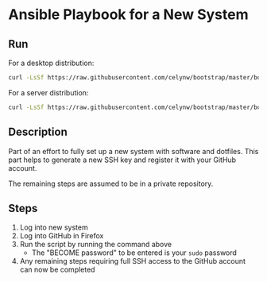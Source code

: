 # Ansible Playbook for a New System

## Run

For a desktop distribution:

```bash
curl -LsSf https://raw.githubusercontent.com/celynw/bootstrap/master/bootstrap_desktop.sh | sh
```

For a server distribution:

```bash
curl -LsSf https://raw.githubusercontent.com/celynw/bootstrap/master/bootstrap_server.sh | sh
```

## Description

Part of an effort to fully set up a new system with software and dotfiles.
This part helps to generate a new SSH key and register it with your GitHub account.

The remaining steps are assumed to be in a private repository.

## Steps

1. Log into new system
1. Log into GitHub in Firefox
1. Run the script by running the command above
   - The "BECOME password" to be entered is your `sudo` password
1. Any remaining steps requiring full SSH access to the GitHub account can now be completed
